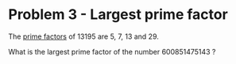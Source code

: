 # Problem 3 - Largest prime factor

The [prime factors](https://www.mathsisfun.com/definitions/prime-factor.html) of 13195 are 5, 7, 13 and 29.

What is the largest prime factor of the number 600851475143 ?

